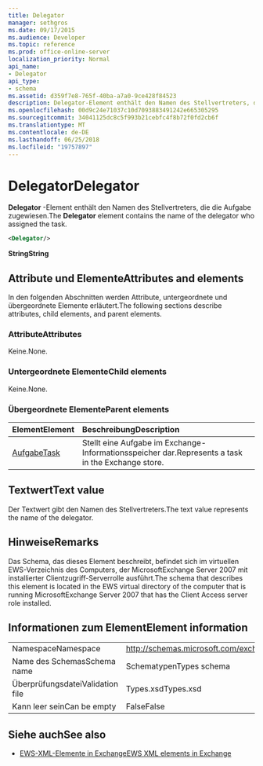 ```yaml
---
title: Delegator
manager: sethgros
ms.date: 09/17/2015
ms.audience: Developer
ms.topic: reference
ms.prod: office-online-server
localization_priority: Normal
api_name:
- Delegator
api_type:
- schema
ms.assetid: d359f7e8-765f-40ba-a7a0-9ce428f84523
description: Delegator-Element enthält den Namen des Stellvertreters, die die Aufgabe zugewiesen.
ms.openlocfilehash: 00d9c24e71037c10d7093883491242e665305295
ms.sourcegitcommit: 34041125dc8c5f993b21cebfc4f8b72f0fd2cb6f
ms.translationtype: MT
ms.contentlocale: de-DE
ms.lasthandoff: 06/25/2018
ms.locfileid: "19757897"
---
```

# <a name="delegator"></a><span data-ttu-id="3ef33-103">Delegator</span><span class="sxs-lookup"><span data-stu-id="3ef33-103">Delegator</span></span>

<span data-ttu-id="3ef33-104">**Delegator** -Element enthält den Namen des Stellvertreters, die die Aufgabe zugewiesen.</span><span class="sxs-lookup"><span data-stu-id="3ef33-104">The **Delegator** element contains the name of the delegator who assigned the task.</span></span> 
  
```xml
<Delegator/>
```

<span data-ttu-id="3ef33-105">**String**</span><span class="sxs-lookup"><span data-stu-id="3ef33-105">**String**</span></span>

## <a name="attributes-and-elements"></a><span data-ttu-id="3ef33-106">Attribute und Elemente</span><span class="sxs-lookup"><span data-stu-id="3ef33-106">Attributes and elements</span></span>

<span data-ttu-id="3ef33-107">In den folgenden Abschnitten werden Attribute, untergeordnete und übergeordnete Elemente erläutert.</span><span class="sxs-lookup"><span data-stu-id="3ef33-107">The following sections describe attributes, child elements, and parent elements.</span></span>
  
### <a name="attributes"></a><span data-ttu-id="3ef33-108">Attribute</span><span class="sxs-lookup"><span data-stu-id="3ef33-108">Attributes</span></span>

<span data-ttu-id="3ef33-109">Keine.</span><span class="sxs-lookup"><span data-stu-id="3ef33-109">None.</span></span>
  
### <a name="child-elements"></a><span data-ttu-id="3ef33-110">Untergeordnete Elemente</span><span class="sxs-lookup"><span data-stu-id="3ef33-110">Child elements</span></span>

<span data-ttu-id="3ef33-111">Keine.</span><span class="sxs-lookup"><span data-stu-id="3ef33-111">None.</span></span>
  
### <a name="parent-elements"></a><span data-ttu-id="3ef33-112">Übergeordnete Elemente</span><span class="sxs-lookup"><span data-stu-id="3ef33-112">Parent elements</span></span>

|<span data-ttu-id="3ef33-113">**Element**</span><span class="sxs-lookup"><span data-stu-id="3ef33-113">**Element**</span></span>|<span data-ttu-id="3ef33-114">**Beschreibung**</span><span class="sxs-lookup"><span data-stu-id="3ef33-114">**Description**</span></span>|
|:-----|:-----|
|[<span data-ttu-id="3ef33-115">Aufgabe</span><span class="sxs-lookup"><span data-stu-id="3ef33-115">Task</span></span>](task.md) <br/> |<span data-ttu-id="3ef33-116">Stellt eine Aufgabe im Exchange-Informationsspeicher dar.</span><span class="sxs-lookup"><span data-stu-id="3ef33-116">Represents a task in the Exchange store.</span></span>  <br/> |
   
## <a name="text-value"></a><span data-ttu-id="3ef33-117">Textwert</span><span class="sxs-lookup"><span data-stu-id="3ef33-117">Text value</span></span>

<span data-ttu-id="3ef33-118">Der Textwert gibt den Namen des Stellvertreters.</span><span class="sxs-lookup"><span data-stu-id="3ef33-118">The text value represents the name of the delegator.</span></span>
  
## <a name="remarks"></a><span data-ttu-id="3ef33-119">Hinweise</span><span class="sxs-lookup"><span data-stu-id="3ef33-119">Remarks</span></span>

<span data-ttu-id="3ef33-120">Das Schema, das dieses Element beschreibt, befindet sich im virtuellen EWS-Verzeichnis des Computers, der MicrosoftExchange Server 2007 mit installierter Clientzugriff-Serverrolle ausführt.</span><span class="sxs-lookup"><span data-stu-id="3ef33-120">The schema that describes this element is located in the EWS virtual directory of the computer that is running MicrosoftExchange Server 2007 that has the Client Access server role installed.</span></span>
  
## <a name="element-information"></a><span data-ttu-id="3ef33-121">Informationen zum Element</span><span class="sxs-lookup"><span data-stu-id="3ef33-121">Element information</span></span>

|||
|:-----|:-----|
|<span data-ttu-id="3ef33-122">Namespace</span><span class="sxs-lookup"><span data-stu-id="3ef33-122">Namespace</span></span>  <br/> |http://schemas.microsoft.com/exchange/services/2006/types  <br/> |
|<span data-ttu-id="3ef33-123">Name des Schemas</span><span class="sxs-lookup"><span data-stu-id="3ef33-123">Schema name</span></span>  <br/> |<span data-ttu-id="3ef33-124">Schematypen</span><span class="sxs-lookup"><span data-stu-id="3ef33-124">Types schema</span></span>  <br/> |
|<span data-ttu-id="3ef33-125">Überprüfungsdatei</span><span class="sxs-lookup"><span data-stu-id="3ef33-125">Validation file</span></span>  <br/> |<span data-ttu-id="3ef33-126">Types.xsd</span><span class="sxs-lookup"><span data-stu-id="3ef33-126">Types.xsd</span></span>  <br/> |
|<span data-ttu-id="3ef33-127">Kann leer sein</span><span class="sxs-lookup"><span data-stu-id="3ef33-127">Can be empty</span></span>  <br/> |<span data-ttu-id="3ef33-128">False</span><span class="sxs-lookup"><span data-stu-id="3ef33-128">False</span></span>  <br/> |
   
## <a name="see-also"></a><span data-ttu-id="3ef33-129">Siehe auch</span><span class="sxs-lookup"><span data-stu-id="3ef33-129">See also</span></span>

- [<span data-ttu-id="3ef33-130">EWS-XML-Elemente in Exchange</span><span class="sxs-lookup"><span data-stu-id="3ef33-130">EWS XML elements in Exchange</span></span>](ews-xml-elements-in-exchange.md)

